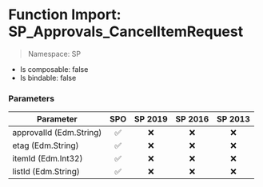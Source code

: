 # Function Import: SP_Approvals_CancelItemRequest

> Namespace: SP

- Is composable: false
- Is bindable: false

### Parameters

Parameter | SPO | SP 2019 | SP 2016 | SP 2013
----------|:---:|:-------:|:-------:|:-------:
approvalId (Edm.String) | ✅ | ❌ | ❌ | ❌
etag (Edm.String) | ✅ | ❌ | ❌ | ❌
itemId (Edm.Int32) | ✅ | ❌ | ❌ | ❌
listId (Edm.String) | ✅ | ❌ | ❌ | ❌